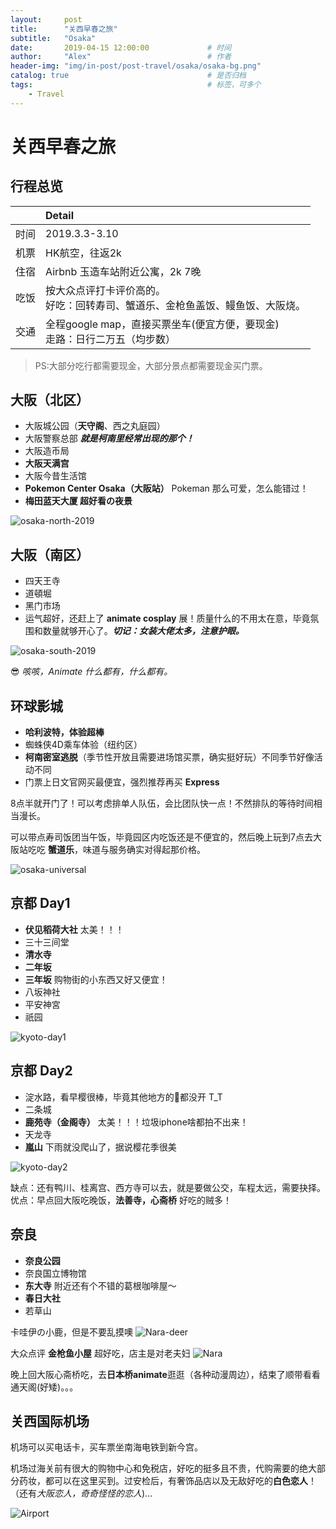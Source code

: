 ```yaml
---
layout:     post         
title:      "关西早春之旅"
subtitle:   "Osaka"  
date:       2019-04-15 12:00:00             # 时间
author:     "Alex"                          # 作者
header-img: "img/in-post/post-travel/osaka/osaka-bg.png"
catalog: true                               # 是否归档
tags:                                       # 标签，可多个
    - Travel
---
```


# 关西早春之旅

## 行程总览

|  | Detail |
| :---: | :--- |
| 时间  | 2019.3.3-3.10 |
| 机票  | HK航空，往返2k |
| 住宿  | Airbnb 玉造车站附近公寓，2k 7晚|
| 吃饭  | 按大众点评打卡评价高的。<br/>好吃：回转寿司、蟹道乐、金枪鱼盖饭、鳗鱼饭、大阪烧。|
| 交通  | 全程google map，直接买票坐车(便宜方便，要现金) <br/>走路：日行二万五（均步数）|

> PS:大部分吃行都需要现金，大部分景点都需要现金买门票。

## 大阪（北区）

- 大阪城公园（**天守阁**、西之丸庭园）
- 大阪警察总部 ***就是柯南里经常出现的那个！***
- 大阪造币局
- **大阪天满宫**
- 大阪今昔生活馆
- **Pokemon Center Osaka（大阪站）** Pokeman 那么可爱，怎么能错过！
- **梅田蓝天大厦 超好看の夜景**

![osaka-north-2019](/img/in-post/post-travel/osaka/osaka-north-2019.jpg)

## 大阪（南区）

- 四天王寺
- 道頓堀
- 黑门市场
- 运气超好，还赶上了 **animate cosplay** 展！质量什么的不用太在意，毕竟氛围和数量就够开心了。***切记：女装大佬太多，注意护眼。***

![osaka-south-2019](/img/in-post/post-travel/osaka/osaka-south-2019.jpg)

😎 *咳咳，Animate 什么都有，什么都有。*

## 环球影城

- **哈利波特，体验超棒**
- 蜘蛛侠4D乘车体验（纽约区）
- **柯南密室逃脱**（季节性开放且需要进场馆买票，确实挺好玩）不同季节好像活动不同
- 门票上日文官网买最便宜，强烈推荐再买 **Express**

8点半就开门了！可以考虑排单人队伍，会比团队快一点！不然排队的等待时间相当漫长。

可以带点寿司饭团当午饭，毕竟园区内吃饭还是不便宜的，然后晚上玩到7点去大阪站吃吃 **蟹道乐**，味道与服务确实对得起那价格。

![osaka-universal](/img/in-post/post-travel/osaka/osaka-Universal.jpg)

## 京都 Day1

- **伏见稻荷大社** 太美！！！
- 三十三间堂
- **清水寺**
- **二年坂**
- **三年坂** 购物街的小东西又好又便宜！
- 八坂神社
- 平安神宮
- 祇园

![kyoto-day1](/img/in-post/post-travel/osaka/kyoto-1.jpg)

## 京都 Day2

- 淀水路，看早樱很棒，毕竟其他地方的🌸都没开 T_T
- 二条城
- **鹿苑寺（金阁寺）** 太美！！！垃圾iphone啥都拍不出来！
- 天龙寺
- **嵐山** 下雨就没爬山了，据说樱花季很美

![kyoto-day2](/img/in-post/post-travel/osaka/kyoto-2.jpg)

缺点：还有鸭川、桂离宫、西方寺可以去，就是要做公交，车程太远，需要抉择。
优点：早点回大阪吃晚饭，**法善寺，心斋桥** 好吃的贼多！

## 奈良

- **奈良公园**
- 奈良国立博物馆
- **东大寺** 附近还有个不错的葛根咖啡屋～
- **春日大社**
- 若草山

卡哇伊の小鹿，但是不要乱摸噢
![Nara-deer](/img/in-post/post-travel/osaka/Nara-deer.jpg)

大众点评 **金枪鱼小屋** 超好吃，店主是对老夫妇
![Nara](/img/in-post/post-travel/osaka/Nara.jpg)

晚上回大阪心斋桥吃，去**日本桥animate**逛逛（各种动漫周边），结束了顺带看看通天阁(好矮)。。。

## 关西国际机场

机场可以买电话卡，买车票坐南海电铁到新今宫。

机场过海关前有很大的购物中心和免税店，好吃的挺多且不贵，代购需要的绝大部分药妆，都可以在这里买到。过安检后，有奢饰品店以及无敌好吃的**白色恋人**！（还有*大阪恋人，奇奇怪怪的恋人*)...

![Airport](/img/in-post/post-travel/osaka/Airport.jpg)